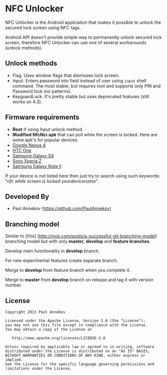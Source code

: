 NFC Unlocker
===========

NFC Unlocker is the Android application that makes it possible to unlock the secured lock screen using NFC tags.

Android API doesn't provide simple way to permanently unlock secured lock screen, therefore NFC Unlocker can use
one of several workarounds (unlock methods).



Unlock methods
--------------

* Flag. Uses window flags that dismisses lock screen.
* Input. Enters password into field instead of user using `input` shell command. The most stable, but requires root
  and supports only PIN and Password lock (no patterns).
* KeyguardLock. It's pretty stable but uses deprecated features (still works on 4.3).



Firmware requirements
---------------------

* **Root** if using *Input* unlock method.
* **Modified NfcNci.apk** that can poll while the screen is locked. Here are some apk's for popular devices:
 * [Google Nexus 4][Nexus 4 apk]
 * [HTC One][HTC One apk]
 * [Samsung Galaxy S4][Galaxy S4 apk]
 * [Sony Xperia Z][Xperia Z apk]
 * [Samsung Galaxy Note ll][Galaxy Note ll apk]
 
If your device is not listed here then just try to search using such keywords: 
"*nfc while screen is locked yourdevicename*".



Developed By
------------

* Paul Annekov (https://github.com/PaulAnnekov)



Branching model
---------------

Similar to [this] (http://nvie.com/posts/a-successful-git-branching-model) branching model but with only **master**,
**develop** and **feature branches**.

Develop main functionality in **develop** branch.

For new experimental features create separate branch.

Merge to **develop** from feature branch when you complete it.

Merge to **master** from **develop** branch on release and tag it with version number.



License
-------

    Copyright 2013 Paul Annekov

    Licensed under the Apache License, Version 2.0 (the "License");
    you may not use this file except in compliance with the License.
    You may obtain a copy of the License at

       http://www.apache.org/licenses/LICENSE-2.0

    Unless required by applicable law or agreed to in writing, software
    distributed under the License is distributed on an "AS IS" BASIS,
    WITHOUT WARRANTIES OR CONDITIONS OF ANY KIND, either express or implied.
    See the License for the specific language governing permissions and
    limitations under the License.





 [Nexus 4 apk]: http://forum.xda-developers.com/showthread.php?t=2026439
 [HTC One apk]: http://forum.xda-developers.com/showthread.php?t=2325410
 [Galaxy S4 apk]: http://forum.xda-developers.com/showthread.php?t=2285978
 [Xperia Z apk]: http://forum.xda-developers.com/showthread.php?t=2330677
 [Galaxy Note ll apk]: http://forum.xda-developers.com/showthread.php?t=2293467